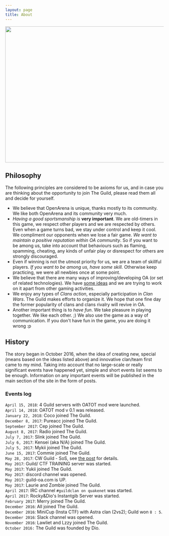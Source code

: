```yaml
---
layout: page
title: About
---
```


<img src ="/OpenArena.png" width = "768px" height="432px"/>

## Philosophy

The following principles are considered to be axioms for us, and in case you
are thinking about the opportunity to join The Guild, please read them all
and decide for yourself.

 - We believe that OpenArena is unique, thanks mostly to its community. We like 
   both OpenArena and its community very much.
 - *Having a good sportsmanship is* **very important**. We are old-timers in this
   game, we respect other players and we are respected by others.
   Even when a game turns bad, we stay under control and keep it cool. We compliment
   our opponents when we lose a fair game. *We want to maintain a positive reputation 
   within OA community*.
   So if you want to be among us, take into account that behaviours such as flaming,
   spamming, cheating, any kinds of unfair play or disrespect for others are
   strongly discouraged.
 - Even if winning is not the utmost priority for us, we are a team of skillful players.
   *If you want to be among us, have some skill.* Otherwise keep practicing, we were
   all newbies once at some point.
 - We believe that there are many ways of improving/developing OA (or set
   of related technologies). We have [some ideas](https://github.com/OAGuild)
   and we are trying to work on it apart from other gaming activities.
 - We enjoy any types of *Clans action*, especially participation in *Clan Wars*.
   The Guild makes efforts to organize it. We hope that one fine day the former
   popularity of clans and clans rivalry will revive in OA.
 - Another important thing is to *have fun*. We take pleasure in playing together.
   We like each other. ;) We also use the game as a way of communication.
   If you don't have fun in the game, you are doing it wrong :p


## History

The story began in October 2016, when the idea of creating new,
special (means based on the ideas listed above) and innovative clan/team
first came to my mind. Taking into account that no large-scale or really
significant events have happened yet, simple and short events list seems
to be enough. Information on any important events will be published in
the main section of the site in the form of posts.

### Events log

`April 15, 2018`: 4 Guild servers with OATOT mod were launched.<br>
`April 14, 2018`: OATOT mod v 0.1 was released.<br>
`January 22, 2018`: Coco joined The Guild.<br>
`December 8, 2017`: Pureacc joined The Guild.<br>
`September 2017`: Cep joined The Guild.<br>
`August 8, 2017`: Radio joined The Guild.<br>
`July 7, 2017`: Slink joined The Guild.<br>
`July 6, 2017`: Kensei (aka N/A) joined The Guild.<br>
`July 5, 2017`: Mykii joined The Guild.<br>
`June 15, 2017`: Commie joined The Guild.<br>
`May 28, 2017`: CW Guild - SoS, see [the post](/2017/05/29/clan-war) for details.<br>
`May 2017`: Guild/ CTF TRAINING server was started.<br>
`May 2017`: Yukii joined The Guild.<br>
`May 2017`: discord channel was opened.<br>
`May 2017`: guild-oa.com is UP.<br>
`May 2017`: Laurie and Zombie joined The Guild.<br>
`April 2017`: IRC channel `#guildclan on quakenet` was started.<br>
`April 2017`: Rocky&Dio's Instantgib Server was started.<br>
`February 2017`: Merry joined The Guild.<br>
`December 2016`: All joined The Guild.<br>
`December 2016`: MiniCup (Insta CTF) with Astra clan (2vs2); Guild won `8 : 5`.<br>
`December 2016`: Slack channel was opened.<br>
`November 2016`: Lawliet and Lzzy joined The Guild.<br>
`October 2016:` The Guild was founded by Dio.<br>
